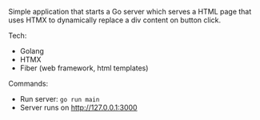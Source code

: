 Simple application that starts a Go server which serves a HTML page that uses
HTMX to dynamically replace a div content on button click. 

Tech:
- Golang
- HTMX
- Fiber (web framework, html templates)

Commands:
- Run server: `go run main`
- Server runs on http://127.0.0.1:3000  